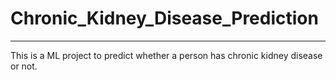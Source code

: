 # Chronic_Kidney_Disease_Prediction

--- 
This is a ML project to predict whether a person has chronic kidney disease or not.
